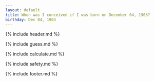 ```yaml
---
layout: default
title: When was I conceived if I was born on December 04, 1903?
birthday: Dec 04, 1903
---
```


{% include header.md %}

{% include guess.md %}

{% include calculate.md %}

{% include safety.md %}

{% include footer.md %}



